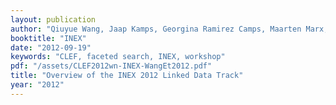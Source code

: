 ```yaml
---
layout: publication
author: "Qiuyue Wang, Jaap Kamps, Georgina Ramirez Camps, Maarten Marx, Anne Schuth, Martin Theobald, Sairam Gurajada, and Arunav Mishra"
booktitle: "INEX"
date: "2012-09-19"
keywords: "CLEF, faceted search, INEX, workshop"
pdf: "/assets/CLEF2012wn-INEX-WangEt2012.pdf"
title: "Overview of the INEX 2012 Linked Data Track"
year: "2012"
---
```

